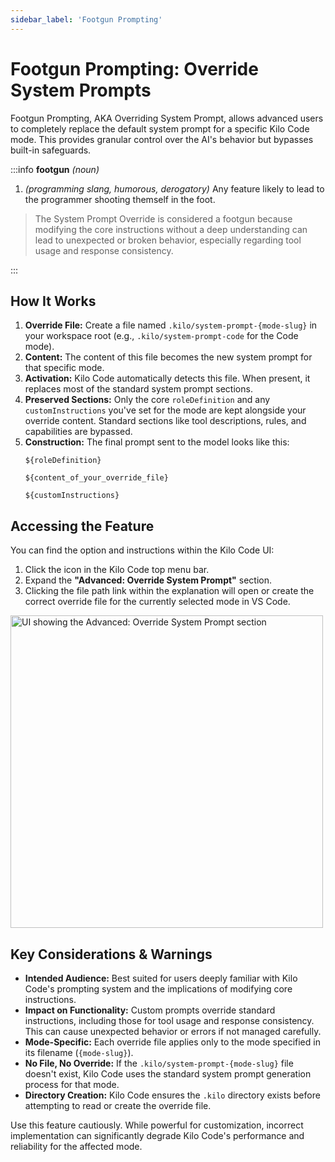 ```yaml
---
sidebar_label: 'Footgun Prompting'
---
```


# Footgun Prompting: Override System Prompts

Footgun Prompting, AKA Overriding System Prompt, allows advanced users to completely replace the default system prompt for a specific Kilo Code mode. This provides granular control over the AI's behavior but bypasses built-in safeguards.

:::info **footgun** *(noun)*

1.  *(programming slang, humorous, derogatory)* Any feature likely to lead to the programmer shooting themself in the foot.

> The System Prompt Override is considered a footgun because modifying the core instructions without a deep understanding can lead to unexpected or broken behavior, especially regarding tool usage and response consistency.

:::

## How It Works

1.  **Override File:** Create a file named `.kilo/system-prompt-{mode-slug}` in your workspace root (e.g., `.kilo/system-prompt-code` for the Code mode).
2.  **Content:** The content of this file becomes the new system prompt for that specific mode.
3.  **Activation:** Kilo Code automatically detects this file. When present, it replaces most of the standard system prompt sections.
4.  **Preserved Sections:** Only the core `roleDefinition` and any `customInstructions` you've set for the mode are kept alongside your override content. Standard sections like tool descriptions, rules, and capabilities are bypassed.
5.  **Construction:** The final prompt sent to the model looks like this:
    ```
    ${roleDefinition}

    ${content_of_your_override_file}

    ${customInstructions}
    ```

## Accessing the Feature

You can find the option and instructions within the Kilo Code UI:

1.  Click the <Codicon name="notebook" /> icon in the Kilo Code top menu bar.
2.  Expand the **"Advanced: Override System Prompt"** section.
3.  Clicking the file path link within the explanation will open or create the correct override file for the currently selected mode in VS Code.

<img src="/docs/img/footgun-prompting/footgun-prompting.png" alt="UI showing the Advanced: Override System Prompt section" width="500" />


## Key Considerations & Warnings

-   **Intended Audience:** Best suited for users deeply familiar with Kilo Code's prompting system and the implications of modifying core instructions.
-   **Impact on Functionality:** Custom prompts override standard instructions, including those for tool usage and response consistency. This can cause unexpected behavior or errors if not managed carefully.
-   **Mode-Specific:** Each override file applies only to the mode specified in its filename (`{mode-slug}`).
-   **No File, No Override:** If the `.kilo/system-prompt-{mode-slug}` file doesn't exist, Kilo Code uses the standard system prompt generation process for that mode.
-   **Directory Creation:** Kilo Code ensures the `.kilo` directory exists before attempting to read or create the override file.

Use this feature cautiously. While powerful for customization, incorrect implementation can significantly degrade Kilo Code's performance and reliability for the affected mode.